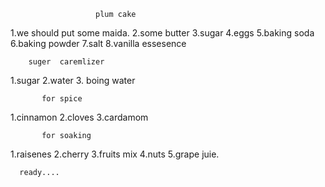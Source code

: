 
                       plum cake
1.we should put some maida.
2.some butter
3.sugar
4.eggs
5.baking soda
6.baking powder
7.salt
8.vanilla essesence
 

        suger  caremlizer


1.sugar 
2.water
3. boing water

           for spice

1.cinnamon
2.cloves
3.cardamom

           for soaking

1.raisenes
2.cherry
3.fruits mix
4.nuts
5.grape juie.

      ready....
